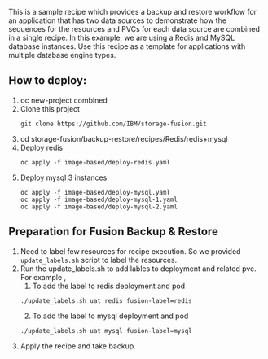 This is a sample recipe which provides a backup and restore workflow for an application that has two data sources to demonstrate how the sequences for the resources and PVCs for each data source are combined in a single recipe. In this example, we are using a Redis and MySQL database instances. Use this recipe as a template for applications with multiple database engine types. 

## How to deploy: 

1. oc new-project combined
2. Clone this project
    ```
    git clone https://github.com/IBM/storage-fusion.git
    ```
2. cd storage-fusion/backup-restore/recipes/Redis/redis+mysql
3. Deploy redis
    ```
    oc apply -f image-based/deploy-redis.yaml
    ```
4. Deploy mysql 3 instances
    ```
    oc apply -f image-based/deploy-mysql.yaml
    oc apply -f image-based/deploy-mysql-1.yaml
    oc apply -f image-based/deploy-mysql-2.yaml
    ```


## Preparation for Fusion Backup & Restore

1. Need to label few resources for recipe execution. So we provided `update_labels.sh` script to label the resources.
2. Run the update_labels.sh to add lables to deployment and related pvc.
   For example , 
   1. To add the label to redis deployment and pod 
    ```
    ./update_labels.sh uat redis fusion-label=redis 
    ```
    2. To add the label to mysql deployment and pod 
    ```
    ./update_labels.sh uat mysql fusion-label=mysql 
    ```
 3. Apply the recipe and take backup.


